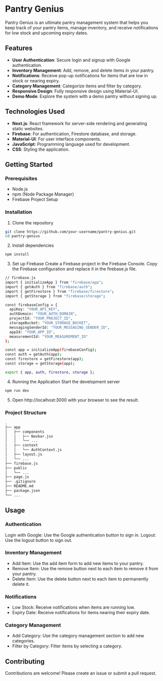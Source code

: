 # Pantry Genius

Pantry Genius is an ultimate pantry management system that helps you keep track of your pantry items, manage inventory, and receive notifications for low stock and upcoming expiry dates.

## Features

- **User Authentication**: Secure login and signup with Google authentication.
- **Inventory Management**: Add, remove, and delete items in your pantry.
- **Notifications**: Receive pop-up notifications for items that are low in stock or nearing expiry.
- **Category Management**: Categorize items and filter by category.
- **Responsive Design**: Fully responsive design using Material-UI.
- **Demo Mode**: Explore the system with a demo pantry without signing up.

## Technologies Used

- **Next.js**: React framework for server-side rendering and generating static websites.
- **Firebase**: For authentication, Firestore database, and storage.
- **Material-UI**: For user interface components.
- **JavaScript**: Programming language used for development.
- **CSS**: Styling the application.

## Getting Started

### Prerequisites

- Node.js
- npm (Node Package Manager)
- Firebase Project Setup

### Installation

1. Clone the repository

```bash
git clone https://github.com/your-username/pantry-genius.git
cd pantry-genius
```

2. Install dependencies
```bash
npm install
```

3. Set up Firebase
Create a Firebase project in the Firebase Console.
Copy the Firebase configuration and replace it in the firebase.js file.
```bash
// firebase.js
import { initializeApp } from "firebase/app";
import { getAuth } from "firebase/auth";
import { getFirestore } from "firebase/firestore";
import { getStorage } from "firebase/storage";

const firebaseConfig = {
  apiKey: "YOUR_API_KEY",
  authDomain: "YOUR_AUTH_DOMAIN",
  projectId: "YOUR_PROJECT_ID",
  storageBucket: "YOUR_STORAGE_BUCKET",
  messagingSenderId: "YOUR_MESSAGING_SENDER_ID",
  appId: "YOUR_APP_ID",
  measurementId: "YOUR_MEASUREMENT_ID"
};

const app = initializeApp(firebaseConfig);
const auth = getAuth(app);
const firestore = getFirestore(app);
const storage = getStorage(app);

export { app, auth, firestore, storage };
```

4. Running the Application
Start the development server
```bash
npm run dev
```

5. Open http://localhost:3000 with your browser to see the result.

### Project Structure
```bash
.
├── app
│   ├── components
│   │   ├── Navbar.jsx
│   │   └── ...
│   ├── context
│   │   └── AuthContext.js
│   ├── layout.js
│   └── ...
├── firebase.js
├── public
│   └── ...
├── page.js
├── .gitignore
├── README.md
├── package.json
└── ...
```

## Usage

### Authentication
Login with Google: Use the Google authentication button to sign in.
Logout: Use the logout button to sign out.

### Inventory Management
- Add Item: Use the add item form to add new items to your pantry.
- Remove Item: Use the remove button next to each item to remove it from your pantry.
- Delete Item: Use the delete button next to each item to permanently delete it.

### Notifications
- Low Stock: Receive notifications when items are running low.
- Expiry Date: Receive notifications for items nearing their expiry date.

### Category Management
- Add Category: Use the category management section to add new categories.
- Filter by Category: Filter items by selecting a category.

## Contributing
Contributions are welcome! Please create an issue or submit a pull request.
